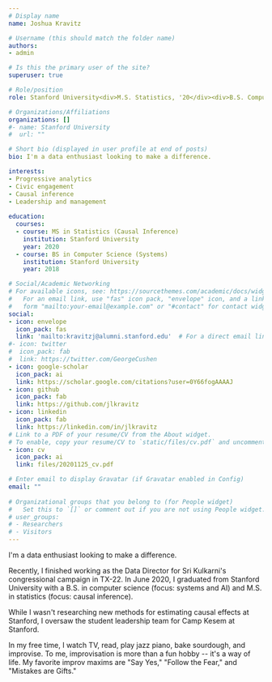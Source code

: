 ```yaml
---
# Display name
name: Joshua Kravitz

# Username (this should match the folder name)
authors:
- admin

# Is this the primary user of the site?
superuser: true

# Role/position
role: Stanford University<div>M.S. Statistics, '20</div><div>B.S. Computer Science, '18</div>

# Organizations/Affiliations
organizations: []
#- name: Stanford University
#  url: ""

# Short bio (displayed in user profile at end of posts)
bio: I'm a data enthusiast looking to make a difference.

interests:
- Progressive analytics
- Civic engagement
- Causal inference
- Leadership and management
  
education:
  courses:
  - course: MS in Statistics (Causal Inference)
    institution: Stanford University
    year: 2020
  - course: BS in Computer Science (Systems)
    institution: Stanford University
    year: 2018

# Social/Academic Networking
# For available icons, see: https://sourcethemes.com/academic/docs/widgets/#icons
#   For an email link, use "fas" icon pack, "envelope" icon, and a link in the
#   form "mailto:your-email@example.com" or "#contact" for contact widget.
social:
- icon: envelope
  icon_pack: fas
  link: 'mailto:kravitzj@alumni.stanford.edu'  # For a direct email link, use "mailto:test@example.org".
#- icon: twitter
#  icon_pack: fab
#  link: https://twitter.com/GeorgeCushen
- icon: google-scholar
  icon_pack: ai
  link: https://scholar.google.com/citations?user=0Y66fogAAAAJ
- icon: github
  icon_pack: fab
  link: https://github.com/jlkravitz
- icon: linkedin
  icon_pack: fab
  link: https://linkedin.com/in/jlkravitz
# Link to a PDF of your resume/CV from the About widget.
# To enable, copy your resume/CV to `static/files/cv.pdf` and uncomment the lines below.  
- icon: cv
  icon_pack: ai
  link: files/20201125_cv.pdf

# Enter email to display Gravatar (if Gravatar enabled in Config)
email: ""
  
# Organizational groups that you belong to (for People widget)
#   Set this to `[]` or comment out if you are not using People widget.  
# user_groups: 
# - Researchers
# - Visitors
---
```


I'm a data enthusiast looking to make a difference.

Recently, I finished working as the Data Director for Sri Kulkarni's
congressional campaign in TX-22. In June 2020, I graduated from Stanford
University with a B.S. in computer science (focus: systems and AI) and M.S. in
statistics (focus: causal inference). 

While I wasn't researching new methods for estimating causal effects at
Stanford, I oversaw the student leadership team for Camp Kesem at Stanford.

In my free time, I watch TV, read, play jazz piano, bake sourdough, and
improvise. To me, improvisation is more than a fun hobby -- it's a way of life.
My favorite improv maxims are "Say Yes," "Follow the Fear," and "Mistakes are
Gifts."

